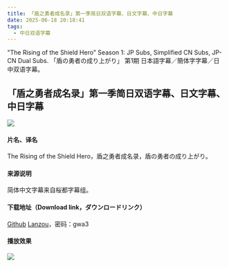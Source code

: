 ```yaml
---
title: 「盾之勇者成名录」第一季简日双语字幕、日文字幕、中日字幕
date: 2025-06-18 20:18:41
tags:
  - 中日双语字幕
---
```


"The Rising of the Shield Hero" Season 1: JP Subs, Simplified CN Subs, JP-CN Dual Subs​.
「盾の勇者の成り上がり」 第1期 日本語字幕／簡体字字幕／日中双语字幕​。

<!-- more -->

## 「盾之勇者成名录」第一季简日双语字幕、日文字幕、中日字幕

![](https://raw.githubusercontent.com.lwtdzh.ip-ddns.com/lwtdzh/imghost/master/img/20250618202141352.jpg)


#### 片名、译名
The Rising of the Shield Hero，盾之勇者成名录，盾の勇者の成り上がり。

#### 来源说明
简体中文字幕来自桜都字幕组。

#### 下载地址（Download link，ダウンロードリンク）
[Github](https://github.com/lwtdzh/imghost/blob/master/subs/%E7%9B%BE%E4%B9%8B%E5%8B%87%E8%80%85%E6%88%90%E5%90%8D%E5%BD%95%E7%AC%AC%E4%B8%80%E5%AD%A3.zip)
[Lanzou](https://wwqq.lanzoub.com/iF90I2z2kyrg)，密码：gwa3

#### 播放效果
![](https://raw.githubusercontent.com.lwtdzh.ip-ddns.com/lwtdzh/imghost/master/img/20250618202748094.jpg)
